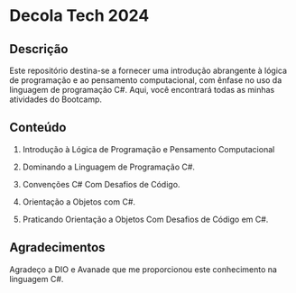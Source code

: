 # Decola Tech 2024


## Descrição
Este repositório destina-se a fornecer uma introdução abrangente à lógica de programação e ao pensamento computacional, com ênfase no uso da linguagem de programação C#. Aqui, você encontrará todas as minhas atividades do Bootcamp.

## Conteúdo

1. Introdução à Lógica de Programação e Pensamento Computacional

2. Dominando a Linguagem de Programação C#.

3. Convenções C# Com Desafios de Código.

4. Orientação a Objetos com C#.

5. Praticando Orientação a Objetos Com Desafios de Código em C#.

## Agradecimentos
Agradeço a DIO e Avanade que me proporcionou este conhecimento na linguagem C#.
